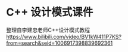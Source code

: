 # C++ 设计模式课件

整理自李建忠老师C++设计模式教程
    https://www.bilibili.com/video/BV1kW411P7KS?from=search&seid=1006917398839692361
